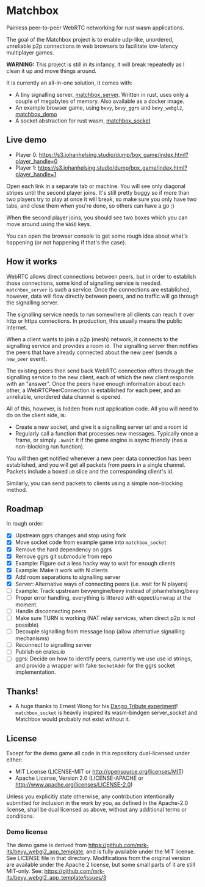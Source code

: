 # Matchbox

Painless peer-to-peer WebRTC networking for rust wasm applications.

The goal of the Matchbox project is to enable udp-like, unordered, unreliable
p2p connections in web browsers to facilitate low-latency multiplayer games.

**WARNING:** This project is still in its infancy, it will break repeatedly as I
clean it up and move things around.

It is currently an all-in-one solution, it comes with:

- A tiny signalling server, [matchbox_server](./matchbox_server). Written in
rust, uses only a couple of megabytes of memory. Also available as a docker image.
- An example browser game, using `bevy`, `bevy_ggrs` and `bevy_webgl2`,
[matchbox_demo](matchbox_demo)
- A socket abstraction for rust wasm, [matchbox_socket](matchbox_socket)

## Live demo

- Player 0: https://s3.johanhelsing.studio/dump/box_game/index.html?player_handle=0
- Player 1: https://s3.johanhelsing.studio/dump/box_game/index.html?player_handle=1

Open each link in a separate tab or machine. You will see only diagonal stripes
until the second player joins. It's still pretty buggy so if more than two
players try to play at once it will break, so make sure you only have two tabs,
and close them when you're done, so others can have a go ;)

When the second player joins, you should see two boxes which you can move
around using the `WASD` keys.

You can open the browser console to get some rough idea about what's happening
(or not happening if that's the case).

## How it works

WebRTC allows direct connections between peers, but in order to establish
those connections, some kind of signalling service is needed.
`matchbox_server` is such a service. Once the connections are established,
however, data will flow directly between peers, and no traffic will go through
the signalling server.

The signalling service needs to run somewhere all clients can reach it over
http or https connections. In production, this usually means the public
internet.

When a client wants to join a p2p (mesh) network, it connects to the signalling
service and provides a room id. The signalling server then notifies the peers
that have already connected about the new peer (sends a `new_peer` event).

The existing peers then send back WebRTC connection offers through the
signalling service to the new client, each of which the new client responds
with an "answer". Once the peers have enough information about each other, a
WebRTCPeerConnection is established for each peer, and an unreliable, unordered
data channel is opened.

All of this, however, is hidden from rust application code. All you will need to
do on the client side, is:

- Create a new socket, and give it a signalling server url and a room id
- Regularly call a function that processes new messages. Typically once a frame, or
simply `.await` it if the game engine is async friendly (has a non-blocking run
function).

You will then get notified whenever a new peer data connection has been
established, and you will get all packets from peers in a single channel.
Packets include a boxed `u8` slice and the corresponding client's id.

Similarly, you can send packets to clients using a simple non-blocking method.

## Roadmap

In rough order:

- [x] Upstream ggrs changes and stop using fork
- [x] Move socket code from example game into `matchbox_socket`
- [x] Remove the hard dependency on ggrs 
- [x] Remove ggrs git submodule from repo
- [x] Example: Figure out a less hacky way to wait for enough clients
- [x] Example: Make it work with N clients
- [x] Add room separations to signalling server
- [x] Server: Alternative ways of connecting peers (i.e. wait for N players)
- [ ] Example: Track upstream bevyengine/bevy instead of johanhelsing/bevy
- [ ] Proper error handling, everything is littered with expect/unwrap at the moment.
- [ ] Handle disconnecting peers
- [ ] Make sure TURN is working (NAT relay services, when direct p2p is not possible)
- [ ] Decouple signalling from message loop (allow alternative signalling mechanisms)
- [ ] Reconnect to signalling server
- [ ] Publish on crates.io
- [ ] ggrs: Decide on how to identify peers, currently we use use id strings, and
provide a wrapper with fake `SocketAddr` for the ggrs socket implementation.

## Thanks!

- A huge thanks to Ernest Wong for his [Dango Tribute
experiment](https://github.com/ErnWong/dango-tribute)! `matchbox_socket` is
heavily inspired its wasm-bindgen server_socket and Matchbox would probably not
exist without it.

## License

Except for the demo game all code in this repository dual-licensed under either:

- MIT License (LICENSE-MIT or http://opensource.org/licenses/MIT)
- Apache License, Version 2.0 (LICENSE-APACHE or http://www.apache.org/licenses/LICENSE-2.0)

Unless you explicitly state otherwise, any contribution intentionally submitted
for inclusion in the work by you, as defined in the Apache-2.0 license, shall be
dual licensed as above, without any additional terms or conditions.

### Demo license

The demo game is derived from
https://github.com/mrk-its/bevy_webgl2_app_template, and is fully available
under the MIT license. See LICENSE file in that directory. Modifications from
the original version are available under the Apache 2 license, but some small
parts of it are still MIT-only. See:
https://github.com/mrk-its/bevy_webgl2_app_template/issues/3
